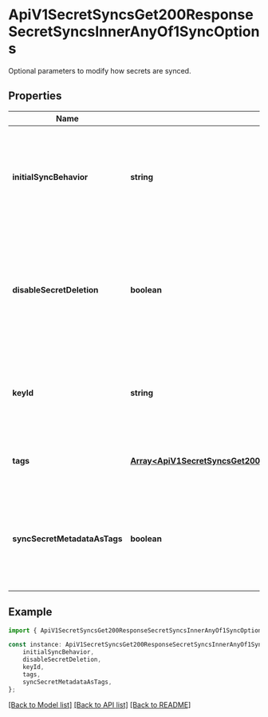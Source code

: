 # ApiV1SecretSyncsGet200ResponseSecretSyncsInnerAnyOf1SyncOptions

Optional parameters to modify how secrets are synced.

## Properties

Name | Type | Description | Notes
------------ | ------------- | ------------- | -------------
**initialSyncBehavior** | **string** | Specify how Infisical should resolve the initial sync to the AWS Secrets Manager destination. | [default to undefined]
**disableSecretDeletion** | **boolean** | Enable this flag to prevent removal of secrets from the AWS Secrets Manager destination when syncing. | [optional] [default to undefined]
**keyId** | **string** | The AWS KMS key ID or alias to use when encrypting parameters synced by Infisical. | [optional] [default to undefined]
**tags** | [**Array&lt;ApiV1SecretSyncsGet200ResponseSecretSyncsInnerAnyOfSyncOptionsTagsInner&gt;**](ApiV1SecretSyncsGet200ResponseSecretSyncsInnerAnyOfSyncOptionsTagsInner.md) | Optional tags to add to secrets synced by Infisical. | [optional] [default to undefined]
**syncSecretMetadataAsTags** | **boolean** | Whether Infisical secret metadata should be added as tags to secrets synced by Infisical. | [optional] [default to undefined]

## Example

```typescript
import { ApiV1SecretSyncsGet200ResponseSecretSyncsInnerAnyOf1SyncOptions } from './api';

const instance: ApiV1SecretSyncsGet200ResponseSecretSyncsInnerAnyOf1SyncOptions = {
    initialSyncBehavior,
    disableSecretDeletion,
    keyId,
    tags,
    syncSecretMetadataAsTags,
};
```

[[Back to Model list]](../README.md#documentation-for-models) [[Back to API list]](../README.md#documentation-for-api-endpoints) [[Back to README]](../README.md)
